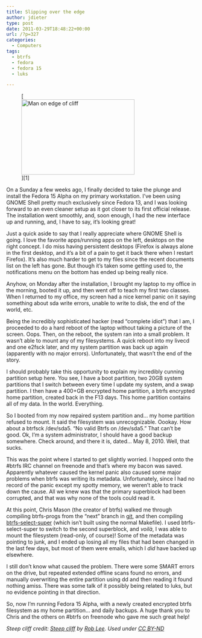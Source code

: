 ```yaml
---
title: Slipping over the edge
author: jdieter
type: post
date: 2011-03-29T18:48:22+00:00
url: /?p=327
categories:
  - Computers
tags:
  - btrfs
  - fedora
  - fedora 15
  - luks

---
```

<figure id="attachment_329" style="max-width: 300px" class="wp-caption alignright">[<img class="size-medium wp-image-329" title="Cliff" src="http://cedarandthistle.files.wordpress.com/2011/03/cliff1.jpg?w=300" alt="Man on edge of cliff" width="300" height="199" srcset="/images/2011/03/cliff1.jpg 640w, /images/2011/03/cliff1-300x200.jpg 300w" sizes="(max-width: 300px) 100vw, 300px" />][1]<figcaption class="wp-caption-text"> </figcaption></figure> 

On a Sunday a few weeks ago, I finally decided to take the plunge and install the Fedora 15 Alpha on my primary workstation. I&#8217;ve been using GNOME Shell pretty much exclusively since Fedora 13, and I was looking forward to an even cleaner setup as it got closer to its first official release. The installation went smoothly, and, soon enough, I had the new interface up and running, and, I have to say, it&#8217;s looking great!

Just a quick aside to say that I really appreciate where GNOME Shell is going. I love the favorite apps/running apps on the left, desktops on the right concept. I do miss having persistent desktops (Firefox is always alone in the first desktop, and it&#8217;s a bit of a pain to get it back there when I restart Firefox). It&#8217;s also much harder to get to my files since the recent documents list on the left has gone. But though it&#8217;s taken some getting used to, the notifications menu on the bottom has ended up being really nice.

Anyhow, on Monday after the installation, I brought my laptop to my office in the morning, booted it up, and then went off to teach my first two classes. When I returned to my office, my screen had a nice kernel panic on it saying something about sda write errors, unable to write to disk, the end of the world, etc.

Being the incredibly sophisticated hacker (read &#8220;complete idiot&#8221;) that I am, I proceeded to do a hard reboot of the laptop without taking a picture of the screen. Oops. Then, on the reboot, the system ran into a small problem. It wasn&#8217;t able to mount any of my filesystems. A quick reboot into my livecd and one e2fsck later, and my system partition was back up again (apparently with no major errors). Unfortunately, that wasn&#8217;t the end of the story.

I should probably take this opportunity to explain my incredibly cunning partition setup here. You see, I have a boot partition, two 20GB system partitions that I switch between every time I update my system, and a swap partition. I then have a 400+GB encrypted home partition, a btrfs encrypted home partition, created back in the F13 days. This home partition contains all of my data. In the world. Everything.

So I booted from my now repaired system partition and&#8230; my home partition refused to mount. It said the filesystem was unrecognizable. Oookay. How about a btrfsck /dev/sda5. &#8220;No valid Btrfs on /dev/sda5.&#8221; That can&#8217;t be good. Ok, I&#8217;m a system administrator, I should have a good backup somewhere. Check around, and there it is, dated&#8230; May 8, 2010. Well, that sucks.

This was the point where I started to get slightly worried. I hopped onto the #btrfs IRC channel on freenode and that&#8217;s where my bacon was saved. Apparently whatever caused the kernel panic also caused some major problems when btrfs was writing its metadata. Unfortunately, since I had no record of the panic except my spotty memory, we weren&#8217;t able to track down the cause. All we knew was that the primary superblock had been corrupted, and that was why none of the tools could read it.

At this point, Chris Mason (the creator of btrfs) walked me through compiling btrfs-progs from the &#8220;next&#8221; branch in [git][2], and then compiling [btrfs-select-super][3] (which isn&#8217;t built using the normal Makefile). I used btrfs-select-super to switch to the second superblock, and _voilà_, I was able to mount the filesystem (read-only, of course)! Some of the metadata was pointing to junk, and I ended up losing all my files that had been changed in the last few days, but most of them were emails, which I _did_ have backed up elsewhere.

I still don&#8217;t know what caused the problem. There were some SMART errors on the drive, but repeated extended offline scans found no errors, and manually overwriting the entire partition using dd and then reading it found nothing amiss. There was some talk of it possibly being related to luks, but no evidence pointing in that direction.

So, now I&#8217;m running Fedora 15 Alpha, with a newly created encrypted btrfs filesystem as my home partition&#8230; and daily backups. A huge thank you to Chris and the others on #btrfs on freenode who gave me such great help!

_Steep cliff credit: [Steep cliff][4] by [Rob Lee][5]. Used under [CC BY-ND][6]_

 [1]: http://cedarandthistle.files.wordpress.com/2011/03/cliff1.jpg
 [2]: https://btrfs.wiki.kernel.org/index.php/Btrfs_source_repositories#btrfs-progs_Git_Repository
 [3]: http://git.kernel.org/?p=linux/kernel/git/mason/btrfs-progs-unstable.git;a=blob;f=btrfs-select-super.c;h=f12f36ce29f5060ebcfc9ae5268f70ea85ee7e5b;hb=refs/heads/next
 [4]: http://www.flickr.com/photos/roblee/7093383/
 [5]: http://www.flickr.com/photos/roblee/
 [6]: http://creativecommons.org/licenses/by-nd/2.0/deed.en